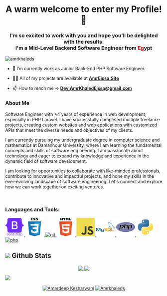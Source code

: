 
<h1 align="center">A warm welcome to enter my Profile!👋</h1>
<h3 align="center">I'm so excited to work with you and hope you’ll be delighted with the results.<br>I'm a Mid-Level Backend Software Engineer from <span style="color: red;">Eg</span>y<span>pt</span></h3>

<p align="left"> <img src="https://komarev.com/ghpvc/?username=amrkhaleds&label=Profile%20views&color=0e75b6&style=flat" alt="amrkhaleds" /> </p>


- 🌱 I’m currently work as Junior Back-End PHP Software Engineer.

- 👨‍💻 All of my projects are available at <a href="https://AmrEissa.Site" >**AmrEissa.Site**</a>

- 📫 How to reach me => <a href="mailto:Dev.AmrKhaledEissa@gmail.com">**Dev.AmrKhaledEissa@gmail.com**</a>

<h3>About Me</h3>
<p>
Software Engineer with +4 years of experience in web development, especially in PHP Laravel. I have successfully completed multiple freelance projects, creating custom websites and web applications with customized APIs that meet the diverse needs and objectives of my clients.

I am currently pursuing my undergraduate degree in computer science and mathematics at Damanhour University, where I am learning the fundamental concepts and skills of software engineering. I am passionate about technology and eager to expand my knowledge and experience in the dynamic field of software development.

I am looking for opportunities to collaborate with like-minded professionals, contribute to innovative and impactful projects, and hone my skills in the ever-evolving landscape of software engineering. Let's connect and explore how we can work together on exciting ventures.
</p>

<br>

<h3 align="left">Languages and Tools:</h3>
<p align="left"> <a href="https://getbootstrap.com" target="_blank"> <img src="https://raw.githubusercontent.com/devicons/devicon/master/icons/bootstrap/bootstrap-plain-wordmark.svg" alt="bootstrap" width="60" height="60"/> </a> <a href="https://www.w3schools.com/css/" target="_blank"> <img src="https://raw.githubusercontent.com/devicons/devicon/master/icons/css3/css3-original-wordmark.svg" alt="css3" width="60" height="60"/> </a> <a href="https://git-scm.com/" target="_blank"> <img src="https://www.vectorlogo.zone/logos/git-scm/git-scm-icon.svg" alt="git" width="60" height="60"/> </a> <a href="https://www.w3.org/html/" target="_blank"> <img src="https://raw.githubusercontent.com/devicons/devicon/master/icons/html5/html5-original-wordmark.svg" alt="html5" width="60" height="60"/> </a> <a href="https://developer.mozilla.org/en-US/docs/Web/JavaScript" target="_blank"> <img src="https://raw.githubusercontent.com/devicons/devicon/master/icons/javascript/javascript-original.svg" alt="javascript" width="60" height="60"/> </a> <a href="https://www.mysql.com/" target="_blank"> <img src="https://raw.githubusercontent.com/devicons/devicon/master/icons/mysql/mysql-original-wordmark.svg" alt="mysql" width="60" height="60"/> </a>  <a href="https://www.php.net" target="_blank"> <img src="https://raw.githubusercontent.com/devicons/devicon/master/icons/php/php-original.svg" alt="php" width="60" height="60"/> </a> <a href="https://www.python.org" target="_blank"> <img src="https://raw.githubusercontent.com/devicons/devicon/master/icons/python/python-original.svg" alt="python" width="60" height="60"/> </a>
 <a href="https://www.php.net/" target="_blank" rel="noreferrer"> <img src="https://pbs.twimg.com/profile_images/1163911054788833282/AcA2LnWL_400x400.jpg" width="40" height="40" alt="php"> </a> 
</p>

## <img src="https://media.giphy.com/media/iY8CRBdQXODJSCERIr/giphy.gif" width="25"> <b>Github Stats</b>


<p align="center">
<a href="https://github.com/Amrkhaleds/">
  <img align="center" src="https://github-readme-stats.vercel.app/api?username=Amrkhaleds&include_all_commits=true&count_private=true&show_icons=true&line_height=20&title_color=7A7ADB&icon_color=2234AE&text_color=D3D3D3&bg_color=0,000000,130F40" width="450"/>
</a>
 
<a href="https://github.com/Amrkhaleds">
  <img align="center" src="https://github-readme-streak-stats.herokuapp.com/?user=Amrkhaleds&theme=blueberry" width="380"/>
</a>
</p>
<img src="https://user-images.githubusercontent.com/73097560/115834477-dbab4500-a447-11eb-908a-139a6edaec5c.gif"></a>

<p align="center">
    <a href="https://github.com/Amrkhaleds"><img src="https://github-profile-summary-cards.vercel.app/api/cards/profile-details?username=Amrkhaleds&theme=tokyonight&hide_border=true"  width="520" alt="Amardeep Kesharwani"/></a>
<a href="https://github.com/Amrkhaleds"><img src="https://github-readme-stats.vercel.app/api/top-langs?username=Amrkhaleds&show_icons=true&locale=en&layout=compact&theme=tokyonight" width="320"  alt="Amrkhaleds"/></a>
</p>

